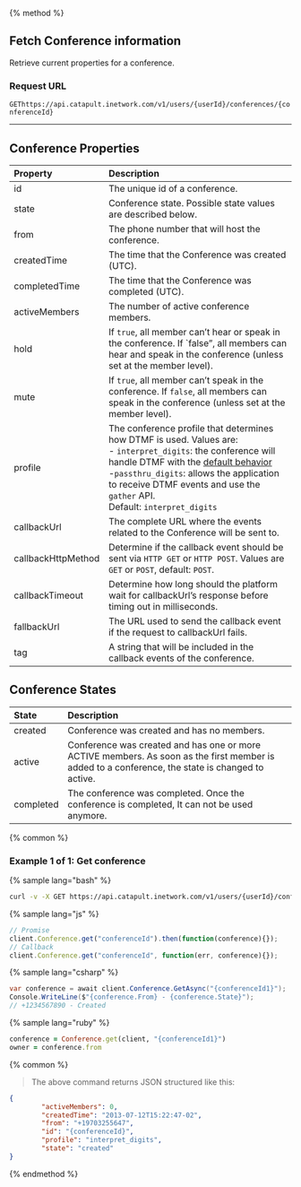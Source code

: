 {% method %}

## Fetch Conference information
Retrieve current properties for a conference.

### Request URL

<code class="get">GET</code>`https://api.catapult.inetwork.com/v1/users/{userId}/conferences/{conferenceId}`

---

## Conference Properties

| Property           | Description                                                                                                                                                                                     |
|:-------------------|:------------------------------------------------------------------------------------------------------------------------------------------------------------------------------------------------|
| id                 | The unique id of a conference.                                                                                                                                                                  |
| state              | Conference state. Possible state values are described below.                                                                                                                                    |
| from               | The phone number that will host the conference.                                                                                                                                                 |
| createdTime        | The time that the Conference was created (UTC).                                                                                                                                                 |
| completedTime      | The time that the Conference was completed (UTC).                                                                                                                                               |
| activeMembers      | The number of active conference members.                                                                                                                                                        |
| hold               | If `true`, all member can’t hear or speak in the conference. If `false”, all members can hear and speak in the conference (unless set at the member level).                                     |
| mute               | If `true`, all member can’t speak in the conference. If `false`, all members can speak in the conference (unless set at the member level).      
| profile            | The conference profile that determines how DTMF is used. Values are:<br/>- `interpret_digits`: the conference will handle DTMF with the [default behavior](conferences.md#default-button-presses-dtmf-during-conferences) <br/>-`passthru_digits`: allows the application to receive DTMF events and use the `gather` API.<br/>Default: `interpret_digits`  | 
| callbackUrl        | The complete URL where the events related to the Conference will be sent to.                                                                                                                    |
| callbackHttpMethod | Determine if the callback event should be sent via `HTTP GET` or `HTTP POST`. Values are `GET` or `POST`, default: `POST`. |
| callbackTimeout    | Determine how long should the platform wait for callbackUrl’s response before timing out in milliseconds.                                                                                       |
| fallbackUrl        | The URL used to send the callback event if the request to callbackUrl fails.                                                                                                                    |
| tag                | A string that will be included in the callback events of the conference.                                                                                                                        |

## Conference States

| State     | Description                                                                                                                                      |
|:----------|:-------------------------------------------------------------------------------------------------------------------------------------------------|
| created   | Conference was created and has no members.                                                                                                       |
| active    | Conference was created and has one or more ACTIVE members. As soon as the first member is added to a conference, the state is changed to active. |
| completed | The conference was completed. Once the conference is completed, It can not be used anymore.                                                      |

{% common %}

### Example 1 of 1: Get conference

{% sample lang="bash" %}

```bash
curl -v -X GET https://api.catapult.inetwork.com/v1/users/{userId}/conferences/{conferenceId} -u {token}:{secret} -H "Content-type: application/json"
```

{% sample lang="js" %}

```js
// Promise
client.Conference.get("conferenceId").then(function(conference){});
// Callback
client.Conference.get("conferenceId", function(err, conference){});
```

{% sample lang="csharp" %}

```csharp
var conference = await client.Conference.GetAsync("{conferenceId1}");
Console.WriteLine($"{conference.From} - {conference.State}");
// +1234567890 - Created
```

{% sample lang="ruby" %}

```ruby
conference = Conference.get(client, "{conferenceId1}")
owner = conference.from
```

{% common %}

> The above command returns JSON structured like this:

```json
{
		"activeMembers": 0,
		"createdTime": "2013-07-12T15:22:47-02",
		"from": "+19703255647",
		"id": "{conferenceId}",
		"profile": "interpret_digits",
		"state": "created"
}
```

{% endmethod %}
